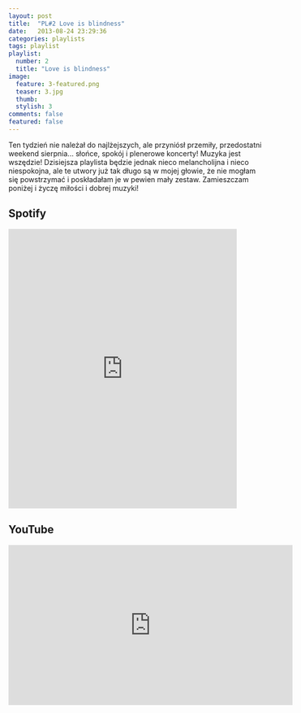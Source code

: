 ```yaml
---
layout: post
title:  "PL#2 Love is blindness"
date:   2013-08-24 23:29:36
categories: playlists
tags: playlist
playlist:
  number: 2
  title: "Love is blindness"
image:
  feature: 3-featured.png
  teaser: 3.jpg
  thumb:
  stylish: 3
comments: false
featured: false
---
```

Ten tydzień nie należał do najlżejszych, ale przyniósł przemiły, przedostatni weekend sierpnia... 
słońce, spokój i plenerowe koncerty! Muzyka jest wszędzie! Dzisiejsza playlista będzie jednak nieco melancholijna 
i nieco niespokojna, ale te utwory już tak długo są w mojej głowie, że nie mogłam się powstrzymać i poskładałam je w pewien mały zestaw. 
Zamieszczam poniżej i życzę miłości i dobrej muzyki!

## Spotify
<iframe src="https://embed.spotify.com/?uri=spotify%3Auser%3A1173952261%3Aplaylist%3A1Swh80woNLNYjlNNmtWqCE&theme=white" 
  width="450" 
  height="550" 
  frameborder="0" 
  allowtransparency="true">
</iframe>

## YouTube
<iframe width="560" height="315" src="https://www.youtube.com/embed/videoseries?list=PLynJw3Ptj9lHP9UBm8ziil1XWAdOVmnvC" frameborder="0"></iframe>
